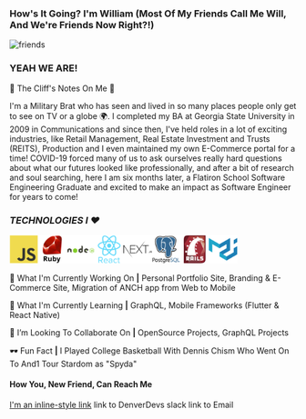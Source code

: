 ### How's It Going? I'm William (Most Of My Friends Call Me Will, And We're Friends Now Right?!)

<img src="https://media1.tenor.com/images/1830b67bc1895d70047012fb6ac8ef0f/tenor.gif?itemid=17612038" alt="friends" > 

### YEAH WE ARE!






📒 The Cliff's Notes On Me 📒

I'm a Military Brat who has seen and lived in so many places people only get to see on TV or a globe 🌍. I completed my BA at Georgia State University in 2009 in Communications and since then, I've held roles in a lot of exciting industries, like Retail Management, Real Estate Investment and Trusts (REITS), Production and I even maintained my own E-Commerce portal for a time! COVID-19 forced many of us to ask ourselves really hard questions about what our futures looked like professionally, and after a bit of research and soul searching, here I am six months later, a Flatiron School Software Engineering Graduate and excited to make an impact as Software Engineer for years to come!

### _TECHNOLOGIES I ❤_

<img src="https://raw.githubusercontent.com/devicons/devicon/7a4ca8aa871d6dca81691e018d31eed89cb70a76/icons/javascript/javascript-original.svg" alt="jslogo" width="50px" height="50px"><img src="https://raw.githubusercontent.com/devicons/devicon/7a4ca8aa871d6dca81691e018d31eed89cb70a76/icons/ruby/ruby-original-wordmark.svg" alt="rblogo" width="50px" height="50px"><img src="https://raw.githubusercontent.com/devicons/devicon/7a4ca8aa871d6dca81691e018d31eed89cb70a76/icons/nodejs/nodejs-original-wordmark.svg" alt="nodelogo" width="50px" height="50px"><img src="https://raw.githubusercontent.com/devicons/devicon/7a4ca8aa871d6dca81691e018d31eed89cb70a76/icons/react/react-original-wordmark.svg" alt="reactlogo" width="50px" height="50px"><img src="https://raw.githubusercontent.com/devicons/devicon/7a4ca8aa871d6dca81691e018d31eed89cb70a76/icons/nextjs/nextjs-original-wordmark.svg" alt="nextlogo" width="50px" height="50px"><img src="https://raw.githubusercontent.com/devicons/devicon/7a4ca8aa871d6dca81691e018d31eed89cb70a76/icons/postgresql/postgresql-original-wordmark.svg" alt="psqllogo" width="50px" height="50px"><img src="https://raw.githubusercontent.com/devicons/devicon/7a4ca8aa871d6dca81691e018d31eed89cb70a76/icons/rails/rails-original-wordmark.svg" alt="railslogo" width="50px" height="50px"><img src="https://raw.githubusercontent.com/devicons/devicon/7a4ca8aa871d6dca81691e018d31eed89cb70a76/icons/materialui/materialui-original.svg" alt="muilogo" width="50px" height="50px">


🔬 What I'm Currently Working On **|** Personal Portfolio Site, Branding & E-Commerce Site, Migration of ANCH app from Web to Mobile

🌱 What I'm Currently Learning **|** GraphQL, Mobile Frameworks (Flutter & React Native)

🤝 I’m Looking To Collaborate On **|** OpenSource Projects, GraphQL Projects

🕶 Fun Fact **|** I Played College Basketball With Dennis Chism Who Went On To And1 Tour Stardom as "Spyda"


#### How You, New Friend, Can Reach Me
[I'm an inline-style link](https://www.linkedin.com/in/william-neal1283/)
link to DenverDevs slack
link to Email

<!--
**Jawnny5/Jawnny5** is a ✨ _special_ ✨ repository because its `README.md` (this file) appears on your GitHub profile.

Here are some ideas to get you started:

- 🔭 I’m currently working on ...
- 🌱 I’m currently learning ...
- 👯 I’m looking to collaborate on ...
- 🤔 I’m looking for help with ...
- 💬 Ask me about ...
- 📫 How to reach me: ...
- 😄 Pronouns: ...
- ⚡ Fun fact: ...
-->
